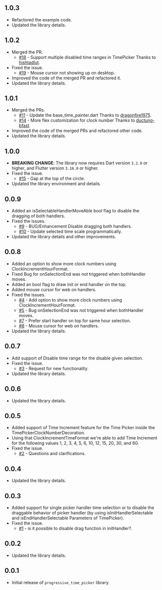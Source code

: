 ## 1.0.3

* Refactored the example code.
* Updated the library details.

## 1.0.2

* Merged the PR.
    - [#18](https://github.com/Mindinventory/progressive_time_picker/pull/18) - Support multiple
      disabled time ranges in TimePicker Thanks to [hishtadlut](https://github.com/hishtadlut).
* Fixed the issue.
    - [#19](https://github.com/Mindinventory/progressive_time_picker/issues/19) - Mouse cursor
      not showing up on desktop.
* Improved the code of the merged PR and refactored it.
* Updated the library details.

## 1.0.1

* Merged the PRs.
    - [#11](https://github.com/Mindinventory/progressive_time_picker/pull/11) - Update the
      base_time_painter.dart Thanks to [dragonfire1975](https://github.com/dragonfire1975).
    - [#14](https://github.com/Mindinventory/progressive_time_picker/pull/14) - More flex
      customization for clock number Thanks to [ductung-bfast](https://github.com/ductung-bfast).
* Improved the code of the merged PRs and refactored other code.
* Updated the library details.

## 1.0.0

* **BREAKING CHANGE**: The library now requires Dart version `3.2.0` or higher,
  and Flutter version `3.16.0` or higher.
* Fixed the issue.
    - [#15](https://github.com/Mindinventory/progressive_time_picker/issues/15) - Gap at the top of
      the circle.
* Updated the library environment and details.

## 0.0.9

* Added an isSelectableHandlerMoveAble bool flag to disable the dragging of both handlers.
* Fixed the issues.
    - [#9](https://github.com/Mindinventory/progressive_time_picker/issues/9) - BUG/Enhancement
      Disable dragging both handlers.
    - [#10](https://github.com/Mindinventory/progressive_time_picker/issues/10) - Update selected
      time
      scale programmatically.
* Updated the library details and other improvements.

## 0.0.8

* Added an option to show more clock numbers using ClockIncrementHourFormat.
* Fixed Bug for onSelectionEnd was not triggered when bothHandler moves.
* Added an bool flag to draw init or end handler on the top.
* Added mouse cursor for web on handlers.
* Fixed the issues.
    - [#4](https://github.com/Mindinventory/progressive_time_picker/issues/4) - Add option to show
      more clock numbers using ClockIncrementHourFormat.
    - [#5](https://github.com/Mindinventory/progressive_time_picker/issues/5) - Bug onSelectionEnd
      was
      not triggered when bothHandler moves.
    - [#7](https://github.com/Mindinventory/progressive_time_picker/issues/7) - Prefer start handler
      on top for same hour selection.
    - [#8](https://github.com/Mindinventory/progressive_time_picker/issues/8) - Mouse cursor for web
      on handlers.
* Updated the library details.

## 0.0.7

* Add support of Disable time range for the disable given selection.
* Fixed the issue.
    - [#3](https://github.com/Mindinventory/progressive_time_picker/issues/3) - Request for new
      functionality.
* Updated the library details.

## 0.0.6

* Updated the library details.

## 0.0.5

* Added support of Time Increment feature for the Time Picker inside the
  TimePickerClockNumberDecoration.
* Using that ClockIncrementTimeFormat we're able to add Time Increment for the following values 1,
  2, 3, 4, 5, 6, 10, 12, 15, 20, 30, and 60.
* Fixed the issue.
    - [#2](https://github.com/Mindinventory/progressive_time_picker/issues/2) - Questions and
      clarifications.

## 0.0.4

* Updated the library details.

## 0.0.3

* Added support for single picker handler time selection or to disable the draggable behavior of
  picker handler (by using isInitHandlerSelectable and isEndHandlerSelectable Parameters of
  TimePicker).
* Fixed the issue.
    - [#1](https://github.com/Mindinventory/progressive_time_picker/issues/1) - is it possible to
      disable drag function in initHandler?.

## 0.0.2

* Updated the library details.

## 0.0.1

* Initial release of `progressive_time_picker` library.